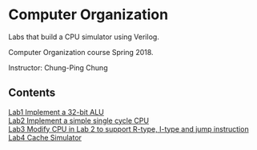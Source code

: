 # Computer Organization

Labs that build a CPU simulator using Verilog. 

Computer Organization course Spring 2018.

Instructor: Chung-Ping Chung

## Contents
[Lab1 Implement a 32-bit ALU](https://github.com/zlewe/Computer-Organization/tree/master/Lab1)<br />
[Lab2 Implement a simple single cycle CPU](https://github.com/zlewe/Computer-Organization/tree/master/Lab2)<br />
[Lab3 Modify CPU in Lab 2 to support R-type, I-type and jump instruction](https://github.com/zlewe/Computer-Organization/tree/master/Lab3)<br />
[Lab4 Cache Simulator](https://github.com/zlewe/Computer-Organization/tree/master/Lab4)
